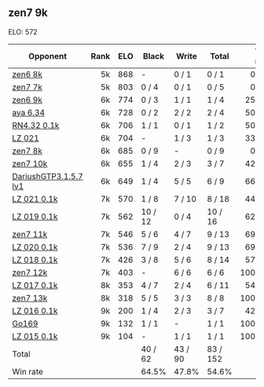 ## zen7 9k ##

ELO: 572

Opponent | Rank | ELO | Black | Write | Total | Win rate
---------|-----:|----:|-------|-------|-------|-------:
[zen6 8k](zen6%208k.md) | 5k | 868 | - | 0 / 1 | 0 / 1 | 0.0%
[zen7 7k](zen7%207k.md) | 5k | 803 | 0 / 4 | 0 / 1 | 0 / 5 | 0.0%
[zen6 9k](zen6%209k.md) | 6k | 774 | 0 / 3 | 1 / 1 | 1 / 4 | 25.0%
[aya 6.34](aya%206.34.md) | 6k | 728 | 0 / 2 | 2 / 2 | 2 / 4 | 50.0%
[RN4.32 0.1k](RN4.32%200.1k.md) | 6k | 706 | 1 / 1 | 0 / 1 | 1 / 2 | 50.0%
[LZ 021](LZ%20021.md) | 6k | 704 | - | 1 / 3 | 1 / 3 | 33.3%
[zen7 8k](zen7%208k.md) | 6k | 685 | 0 / 9 | - | 0 / 9 | 0.0%
[zen7 10k](zen7%2010k.md) | 6k | 655 | 1 / 4 | 2 / 3 | 3 / 7 | 42.9%
[DariushGTP3.1.5.7 lv1](DariushGTP3.1.5.7%20lv1.md) | 6k | 649 | 1 / 4 | 5 / 5 | 6 / 9 | 66.7%
[LZ 021 0.1k](LZ%20021%200.1k.md) | 7k | 570 | 1 / 8 | 7 / 10 | 8 / 18 | 44.4%
[LZ 019 0.1k](LZ%20019%200.1k.md) | 7k | 562 | 10 / 12 | 0 / 4 | 10 / 16 | 62.5%
[zen7 11k](zen7%2011k.md) | 7k | 546 | 5 / 6 | 4 / 7 | 9 / 13 | 69.2%
[LZ 020 0.1k](LZ%20020%200.1k.md) | 7k | 536 | 7 / 9 | 2 / 4 | 9 / 13 | 69.2%
[LZ 018 0.1k](LZ%20018%200.1k.md) | 7k | 426 | 3 / 8 | 5 / 6 | 8 / 14 | 57.1%
[zen7 12k](zen7%2012k.md) | 7k | 403 | - | 6 / 6 | 6 / 6 | 100.0%
[LZ 017 0.1k](LZ%20017%200.1k.md) | 8k | 353 | 4 / 7 | 2 / 4 | 6 / 11 | 54.5%
[zen7 13k](zen7%2013k.md) | 8k | 318 | 5 / 5 | 3 / 3 | 8 / 8 | 100.0%
[LZ 016 0.1k](LZ%20016%200.1k.md) | 9k | 200 | 1 / 4 | 2 / 3 | 3 / 7 | 42.9%
[Go169](Go169.md) | 9k | 132 | 1 / 1 | - | 1 / 1 | 100.0%
[LZ 015 0.1k](LZ%20015%200.1k.md) | 9k | 104 | - | 1 / 1 | 1 / 1 | 100.0%
Total | | | 40 / 62 | 43 / 90 | 83 / 152 | 
Win rate| | | 64.5% | 47.8% | 54.6% | 
